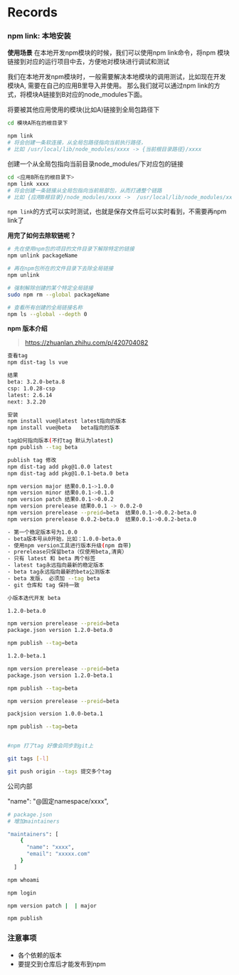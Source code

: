 # Records

### npm link: 本地安装

**使用场景**
在本地开发npm模块的时候，我们可以使用npm link命令，将npm 模块链接到对应的运行项目中去，方便地对模块进行调试和测试

我们在本地开发npm模块时，一般需要解决本地模块的调用测试，比如现在开发模块A, 需要在自己的应用B里导入并使用。
那么我们就可以通过npm link的方式，将模块A链接到B对应的node_modules下面。

将要被其他应用使用的模块(比如A)链接到全局包路径下

```sh
cd 模块A所在的根目录下

npm link 
# 将会创建一条软连接，从全局包路径指向当前执行路径，
# 比如 /usr/local/lib/node_modules/xxxx -> {当前根目录路径}/xxxx
```
创建一个从全局包指向当前目录node_modules/下对应包的链接
 ```sh
cd <应用B所在的根目录下>
npm link xxxx
# 将会创建一条链接从全局包指向当前局部包，从而打通整个链路
# 比如 {应用B根目录}/node_modules/xxxx ->  /usr/local/lib/node_modules/xxxx -> {模块A根目录路径}/xxxx
 ```

 `npm link`的方式可以实时测试，也就是保存文件后可以实时看到，不需要再npm link了

**用完了如何去除软链呢？**

```sh
# 先在使用npm包的项目的文件目录下解除特定的链接
npm unlink packageName
```

```sh
# 再在npm包所在的文件目录下去除全局链接
npm unlink 
```

```sh
# 强制解除创建的某个特定全局链接
sudo npm rm --global packageName

# 查看所有创建的全局链接名称
npm ls --global --depth 0
```

**npm 版本介绍**
 > https://zhuanlan.zhihu.com/p/420704082

```sh
查看tag
npm dist-tag ls vue

结果
beta: 3.2.0-beta.8
csp: 1.0.28-csp
latest: 2.6.14
next: 3.2.20

安装
npm install vue@latest latest指向的版本
npm install vue@beta   beta指向的版本

tag如何指向版本(不打tag 默认为latest)
npm publish --tag beta

publish tag 修改
npm dist-tag add pkg@1.0.0 latest
npm dist-tag add pkg@1.0.1-beta.0 beta
```


 ```sh
npm version major 结果0.0.1->1.0.0
npm version minor 结果0.0.1->0.1.0
npm version patch 结果0.0.1->0.0.2
npm version prerelease 结果0.0.1 -> 0.0.2-0
npm version prerelease --preid=beta  结果0.0.1->0.0.2-beta.0
npm version prerelease 0.0.2-beta.0  结果0.0.1->0.0.2-beta.0
 ```

```sh
- 第一个稳定版本号为1.0.0
- beta版本号从0开始，比如：1.0.0-beta.0
- 使用npm version工具进行版本升级(npm 自带)
- prerelease只保留beta（仅使用beta,清爽）
- 只有 latest 和 beta 两个标签 
- latest tag永远指向最新的稳定版本
- beta tag永远指向最新的beta公测版本
- beta 发版， 必须加 --tag beta
- git 仓库和 tag 保持一致
```

```sh
小版本迭代开发 beta

1.2.0-beta.0

npm version prerelease --preid=beta
package.json version 1.2.0-beta.0

npm publish --tag=beta

1.2.0-beta.1

npm version prerelease --preid=beta
package.json version 1.2.0-beta.1

npm publish --tag=beta

```

```sh
npm version prerelease --preid=beta

packjsion version 1.0.0-beta.1

npm publish --tag=beta


#npm 打了tag 好像会同步到git上

git tags [-l]

git push origin --tags 提交多个tag
```

公司内部

"name": "@固定namespace/xxxx",

```sh
# package.json
# 增加maintainers

"maintainers": [
    {
      "name": "xxxx",
      "email": "xxxxx.com"
    }
  ]
```
 
```sh
npm whoami

npm login

npm version patch |  | major

npm publish
```

### 注意事项

- 各个依赖的版本
- 要提交到仓库后才能发布到npm
